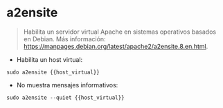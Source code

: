 # a2ensite

> Habilita un servidor virtual Apache en sistemas operativos basados en Debian.
> Más información: <https://manpages.debian.org/latest/apache2/a2ensite.8.en.html>.

- Habilita un host virtual:

`sudo a2ensite {{host_virtual}}`

- No muestra mensajes informativos:

`sudo a2ensite --quiet {{host_virtual}}`
